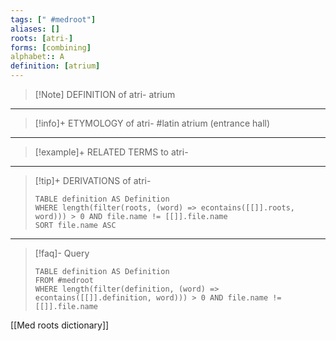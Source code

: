 ```yaml
---
tags: [" #medroot"]
aliases: []
roots: [atri-]
forms: [combining]
alphabet:: A
definition: [atrium]
---
```

>[!Note] DEFINITION of atri-
>atrium
_____
>[!info]+ ETYMOLOGY of atri-
>#latin atrium (entrance hall)
_____
>[!example]+ RELATED TERMS to atri-
>
_____
>[!tip]+ DERIVATIONS of atri-
>```dataview
>TABLE definition AS Definition 
>WHERE length(filter(roots, (word) => econtains([[]].roots, word))) > 0 AND file.name != [[]].file.name
>SORT file.name ASC
>```
_____
>[!faq]- Query
>```dataview
>TABLE definition AS Definition
>FROM #medroot
>WHERE length(filter(definition, (word) => econtains([[]].definition, word))) > 0 AND file.name != [[]].file.name
>```

[[Med roots dictionary]]